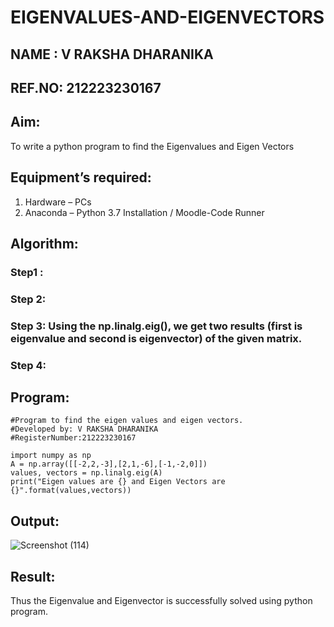 # EIGENVALUES-AND-EIGENVECTORS
## NAME : V RAKSHA DHARANIKA
## REF.NO: 212223230167
## Aim:
To write a python program to find the Eigenvalues and Eigen Vectors
## Equipment’s required:
1. 	Hardware – PCs
2. 	Anaconda – Python 3.7 Installation / Moodle-Code Runner
## Algorithm:
### Step1 : 
### Step 2: 
### Step 3: Using the np.linalg.eig(),  we get two results (first is eigenvalue and second is eigenvector) of the given matrix.
### Step 4: 

## Program:
```
#Program to find the eigen values and eigen vectors.
#Developed by: V RAKSHA DHARANIKA
#RegisterNumber:212223230167

import numpy as np
A = np.array([[-2,2,-3],[2,1,-6],[-1,-2,0]])
values, vectors = np.linalg.eig(A)
print("Eigen values are {} and Eigen Vectors are {}".format(values,vectors))
```
## Output:
![Screenshot (114)](https://github.com/rakshadharanika/EIGENVALUES-AND-EIGENVECTORS/assets/149348380/10b3ca1e-cf9b-4152-8cef-4317f4acce26)

## Result:
Thus the Eigenvalue and Eigenvector is successfully solved using python program.
